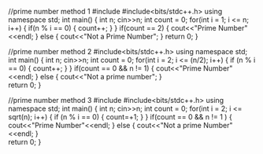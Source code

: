 //prime number method 1
#include<iostream>
#include<bits/stdc++.h>
using namespace std;
int main() {
    int n;
    cin>>n;
    int count = 0;
    for(int i = 1; i <= n; i++)  {
        if(n % i == 0) {
            count++;
        }
    }
    if(count == 2) {
        cout<<"Prime Number"<<endl;
    }
    else {
        cout<<"Not a Prime Number";
    }
    return 0;
}

//prime number method 2
#include<bits/stdc++.h>
using namespace std;
int main() {
    int n;
    cin>>n;
    int count = 0;
    for(int i = 2; i <= (n/2); i++) {
        if (n % i == 0) {
            count++;
        }
    }
    if(count == 0 && n != 1) {
        cout<<"Prime Number"<<endl;
    } 
    else { 
        cout<<"Not a prime number";
    }  
    return 0;
}

//prime number method 3
#include<iostream>
#include<bits/stdc++.h>
using namespace std;
int main() {
    int n;
    cin>>n;
    int count = 0;
    for(int i = 2; i <= sqrt(n); i++) {
        if (n % i == 0) {
            count=+1;
        }
    }
    if(count == 0 && n != 1 ) {
        cout<<"Prime Number"<<endl;
    } 
    else {
        cout<<"Not a prime Number"<<endl;
    }  
    return 0;
}

